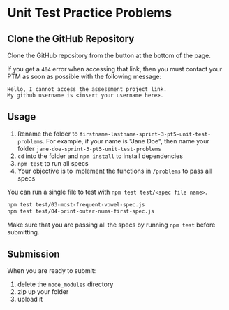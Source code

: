 # Unit Test Practice Problems 

## Clone the GitHub Repository

Clone the GitHub repository from the button at the bottom of the page.

If you get a `404` error when accessing that link, then you must contact your
PTM as soon as possible with the following message:

```plaintext
Hello, I cannot access the assessment project link.
My github username is <insert your username here>.
```

## Usage

1. Rename the folder to `firstname-lastname-sprint-3-pt5-unit-test-problems`. For
   example, if your name is "Jane Doe", then name your folder
   `jane-doe-sprint-3-pt5-unit-test-problems`
2. `cd` into the folder and `npm install` to install dependencies
3. `npm test` to run all specs
4. Your objective is to implement the functions in `/problems` to pass all specs

You can run a single file to test with `npm test test/<spec file name>`.

```sh
npm test test/03-most-frequent-vowel-spec.js
npm test test/04-print-outer-nums-first-spec.js
```

Make sure that you are passing all the specs by running `npm test` before
submitting.

## Submission

When you are ready to submit:

1. delete the `node_modules` directory
2. zip up your folder
3. upload it